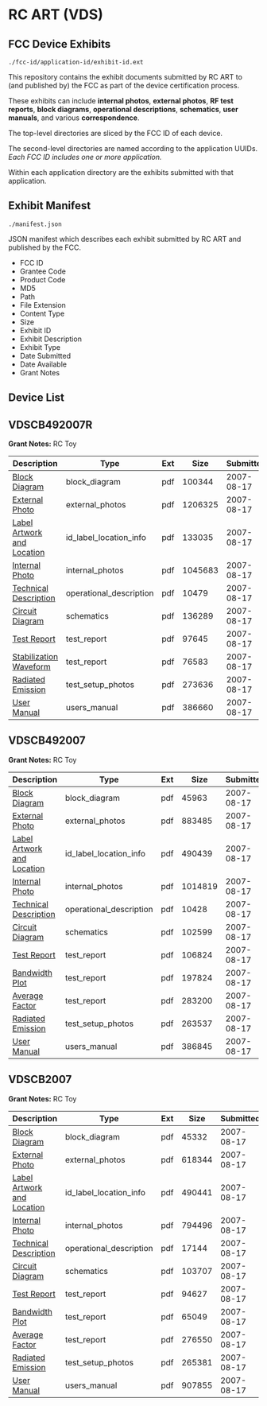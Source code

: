 # RC ART (VDS)
## FCC Device Exhibits

```
./fcc-id/application-id/exhibit-id.ext
```

This repository contains the exhibit documents submitted by RC ART to (and published by) the FCC as part of the device certification process.

These exhibits can include **internal photos**, **external photos**, **RF test reports**, **block diagrams**, **operational descriptions**, **schematics**, **user manuals**, and various **correspondence**.

The top-level directories are sliced by the FCC ID of each device.

The second-level directories are named according to the application UUIDs. *Each FCC ID includes one or more application.*

Within each application directory are the exhibits submitted with that application. 

## Exhibit Manifest

```
./manifest.json
```

JSON manifest which describes each exhibit submitted by RC ART and published by the FCC.

- FCC ID
- Grantee Code
- Product Code
- MD5
- Path
- File Extension
- Content Type
- Size
- Exhibit ID
- Exhibit Description
- Exhibit Type
- Date Submitted
- Date Available
- Grant Notes

## Device List
## VDSCB492007R
**Grant Notes:** RC Toy

| Description | Type | Ext | Size | Submitted | Available |
| ----------- | ---- | --- | ---- | --------- | --------- |
| [Block Diagram](VDSCB492007R/76b49adcb32d0fcf18f9325b3bb1353c/830845.pdf) | block_diagram | pdf | 100344 | 2007-08-17 | 2007-08-17 |
| [External Photo](VDSCB492007R/76b49adcb32d0fcf18f9325b3bb1353c/830843.pdf) | external_photos | pdf | 1206325 | 2007-08-17 | 2007-08-17 |
| [Label Artwork and Location](VDSCB492007R/76b49adcb32d0fcf18f9325b3bb1353c/830847.pdf) | id_label_location_info | pdf | 133035 | 2007-08-17 | 2007-08-17 |
| [Internal Photo](VDSCB492007R/76b49adcb32d0fcf18f9325b3bb1353c/830844.pdf) | internal_photos | pdf | 1045683 | 2007-08-17 | 2007-08-17 |
| [Technical Description](VDSCB492007R/76b49adcb32d0fcf18f9325b3bb1353c/830840.pdf) | operational_description | pdf | 10479 | 2007-08-17 | 2007-08-17 |
| [Circuit Diagram](VDSCB492007R/76b49adcb32d0fcf18f9325b3bb1353c/830846.pdf) | schematics | pdf | 136289 | 2007-08-17 | 2007-08-17 |
| [Test Report](VDSCB492007R/76b49adcb32d0fcf18f9325b3bb1353c/830839.pdf) | test_report | pdf | 97645 | 2007-08-17 | 2007-08-17 |
| [Stabilization Waveform](VDSCB492007R/76b49adcb32d0fcf18f9325b3bb1353c/830842.pdf) | test_report | pdf | 76583 | 2007-08-17 | 2007-08-17 |
| [Radiated Emission](VDSCB492007R/76b49adcb32d0fcf18f9325b3bb1353c/830841.pdf) | test_setup_photos | pdf | 273636 | 2007-08-17 | 2007-08-17 |
| [User Manual](VDSCB492007R/76b49adcb32d0fcf18f9325b3bb1353c/830848.pdf) | users_manual | pdf | 386660 | 2007-08-17 | 2007-08-17 |
## VDSCB492007
**Grant Notes:** RC Toy

| Description | Type | Ext | Size | Submitted | Available |
| ----------- | ---- | --- | ---- | --------- | --------- |
| [Block Diagram](VDSCB492007/79bba9e3b26d88b55479959f8369071a/830834.pdf) | block_diagram | pdf | 45963 | 2007-08-17 | 2007-08-17 |
| [External Photo](VDSCB492007/79bba9e3b26d88b55479959f8369071a/830832.pdf) | external_photos | pdf | 883485 | 2007-08-17 | 2007-08-17 |
| [Label Artwork and Location](VDSCB492007/79bba9e3b26d88b55479959f8369071a/830836.pdf) | id_label_location_info | pdf | 490439 | 2007-08-17 | 2007-08-17 |
| [Internal Photo](VDSCB492007/79bba9e3b26d88b55479959f8369071a/830833.pdf) | internal_photos | pdf | 1014819 | 2007-08-17 | 2007-08-17 |
| [Technical Description](VDSCB492007/79bba9e3b26d88b55479959f8369071a/830829.pdf) | operational_description | pdf | 10428 | 2007-08-17 | 2007-08-17 |
| [Circuit Diagram](VDSCB492007/79bba9e3b26d88b55479959f8369071a/830835.pdf) | schematics | pdf | 102599 | 2007-08-17 | 2007-08-17 |
| [Test Report](VDSCB492007/79bba9e3b26d88b55479959f8369071a/830828.pdf) | test_report | pdf | 106824 | 2007-08-17 | 2007-08-17 |
| [Bandwidth Plot](VDSCB492007/79bba9e3b26d88b55479959f8369071a/830831.pdf) | test_report | pdf | 197824 | 2007-08-17 | 2007-08-17 |
| [Average Factor](VDSCB492007/79bba9e3b26d88b55479959f8369071a/830838.pdf) | test_report | pdf | 283200 | 2007-08-17 | 2007-08-17 |
| [Radiated Emission](VDSCB492007/79bba9e3b26d88b55479959f8369071a/830830.pdf) | test_setup_photos | pdf | 263537 | 2007-08-17 | 2007-08-17 |
| [User Manual](VDSCB492007/79bba9e3b26d88b55479959f8369071a/830837.pdf) | users_manual | pdf | 386845 | 2007-08-17 | 2007-08-17 |
## VDSCB2007
**Grant Notes:** RC Toy

| Description | Type | Ext | Size | Submitted | Available |
| ----------- | ---- | --- | ---- | --------- | --------- |
| [Block Diagram](VDSCB2007/b116e14f5176bf7ee47a4b19041cfbd1/830823.pdf) | block_diagram | pdf | 45332 | 2007-08-17 | 2007-08-17 |
| [External Photo](VDSCB2007/b116e14f5176bf7ee47a4b19041cfbd1/830821.pdf) | external_photos | pdf | 618344 | 2007-08-17 | 2007-08-17 |
| [Label Artwork and Location](VDSCB2007/b116e14f5176bf7ee47a4b19041cfbd1/830825.pdf) | id_label_location_info | pdf | 490441 | 2007-08-17 | 2007-08-17 |
| [Internal Photo](VDSCB2007/b116e14f5176bf7ee47a4b19041cfbd1/830822.pdf) | internal_photos | pdf | 794496 | 2007-08-17 | 2007-08-17 |
| [Technical Description](VDSCB2007/b116e14f5176bf7ee47a4b19041cfbd1/830818.pdf) | operational_description | pdf | 17144 | 2007-08-17 | 2007-08-17 |
| [Circuit Diagram](VDSCB2007/b116e14f5176bf7ee47a4b19041cfbd1/830824.pdf) | schematics | pdf | 103707 | 2007-08-17 | 2007-08-17 |
| [Test Report](VDSCB2007/b116e14f5176bf7ee47a4b19041cfbd1/830817.pdf) | test_report | pdf | 94627 | 2007-08-17 | 2007-08-17 |
| [Bandwidth Plot](VDSCB2007/b116e14f5176bf7ee47a4b19041cfbd1/830820.pdf) | test_report | pdf | 65049 | 2007-08-17 | 2007-08-17 |
| [Average Factor](VDSCB2007/b116e14f5176bf7ee47a4b19041cfbd1/830827.pdf) | test_report | pdf | 276550 | 2007-08-17 | 2007-08-17 |
| [Radiated Emission](VDSCB2007/b116e14f5176bf7ee47a4b19041cfbd1/830819.pdf) | test_setup_photos | pdf | 265381 | 2007-08-17 | 2007-08-17 |
| [User Manual](VDSCB2007/b116e14f5176bf7ee47a4b19041cfbd1/830826.pdf) | users_manual | pdf | 907855 | 2007-08-17 | 2007-08-17 |
